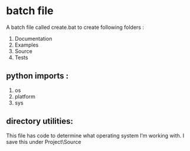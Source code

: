 # batch file

A batch file called create.bat to create following folders :

1. Documentation
2. Examples
3. Source
4. Tests

## python imports :

1. os
2. platform 
3. sys

## directory utilities:
This file has code to determine what operating system I’m working with. I save this under Project\Source